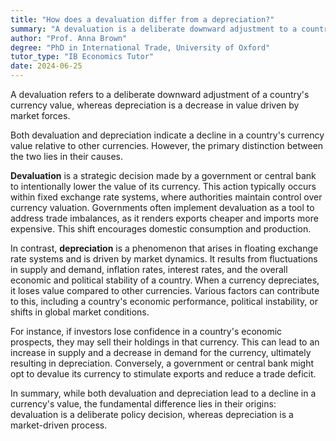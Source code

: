 ```yaml
---
title: "How does a devaluation differ from a depreciation?"
summary: "A devaluation is a deliberate downward adjustment to a country's currency value, while depreciation is a market-driven decrease in value."
author: "Prof. Anna Brown"
degree: "PhD in International Trade, University of Oxford"
tutor_type: "IB Economics Tutor"
date: 2024-06-25
---
```


A devaluation refers to a deliberate downward adjustment of a country's currency value, whereas depreciation is a decrease in value driven by market forces.

Both devaluation and depreciation indicate a decline in a country's currency value relative to other currencies. However, the primary distinction between the two lies in their causes. 

**Devaluation** is a strategic decision made by a government or central bank to intentionally lower the value of its currency. This action typically occurs within fixed exchange rate systems, where authorities maintain control over currency valuation. Governments often implement devaluation as a tool to address trade imbalances, as it renders exports cheaper and imports more expensive. This shift encourages domestic consumption and production.

In contrast, **depreciation** is a phenomenon that arises in floating exchange rate systems and is driven by market dynamics. It results from fluctuations in supply and demand, inflation rates, interest rates, and the overall economic and political stability of a country. When a currency depreciates, it loses value compared to other currencies. Various factors can contribute to this, including a country's economic performance, political instability, or shifts in global market conditions.

For instance, if investors lose confidence in a country's economic prospects, they may sell their holdings in that currency. This can lead to an increase in supply and a decrease in demand for the currency, ultimately resulting in depreciation. Conversely, a government or central bank might opt to devalue its currency to stimulate exports and reduce a trade deficit.

In summary, while both devaluation and depreciation lead to a decline in a currency's value, the fundamental difference lies in their origins: devaluation is a deliberate policy decision, whereas depreciation is a market-driven process.
    